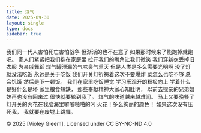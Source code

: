 ```yaml
---
title: 煤气
date: 2025-09-30
layout: single
type: docs
sidebar: true
---
```

我们同一代人害怕死亡害怕战争
但渐渐的也不在意了
如果那时候来了能跑掉就跑吧。
家人们紧紧把我们抱在家庭里
拉开我们的嘴角让我们微笑
我们穿新衣丢掉旧衣服
为亲戚舞蹈
煤气罐泄漏的气味臭气熏天
但是人类是多么需要光明啊
没了灯就没法吃饭
永远是关于吃饭
我们开关灯祈祷着这次不要爆炸
菜怎么也吃不够
总会饥饿
然后是下一顿饭。
我们在家里吃饭睡觉
学习乐观开朗积极向上
学着什么是好什么是坏
家里粮食短缺，
那些奉献精神大家心知肚明，
以前去探亲的兄弟姐妹再也没有回来过
很快就要轮到我了。
煤气的味道越来越难闻。
马上又要晚餐了
灯开关的火花在我脑海里噼噼啪啪的闪
火花！多么绚丽的颜色！
如果这次没有压死我，
我就要在废墟上跳舞。

© 2025 [Violey Gleem]. Licensed under CC BY-NC-ND 4.0